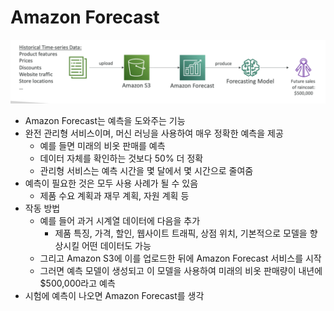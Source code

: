 # Amazon Forecast

![forecast](https://github.com/seungwonbased/TIL/blob/main/AWS/assets/forecast1.png)

- Amazon Forecast는 예측을 도와주는 기능
- 완전 관리형 서비스이며, 머신 러닝을 사용하여 매우 정확한 예측을 제공
	- 예를 들면 미래의 비옷 판매를 예측
	- 데이터 자체를 확인하는 것보다 50% 더 정확
	- 관리형 서비스는 예측 시간을 몇 달에서 몇 시간으로 줄여줌
- 예측이 필요한 것은 모두 사용 사례가 될 수 있음
	- 제품 수요 계획과 재무 계획, 자원 계획 등
- 작동 방법
	- 예를 들어 과거 시계열 데이터에 다음을 추가
		- 제품 특징, 가격, 할인, 웹사이트 트래픽, 상점 위치, 기본적으로 모델을 향상시킬 어떤 데이터도 가능
	- 그리고 Amazon S3에 이를 업로드한 뒤에 Amazon Forecast 서비스를 시작
	- 그러면 예측 모델이 생성되고 이 모델을 사용하여 미래의 비옷 판매량이 내년에 $500,000라고 예측
- 시험에 예측이 나오면 Amazon Forecast를 생각